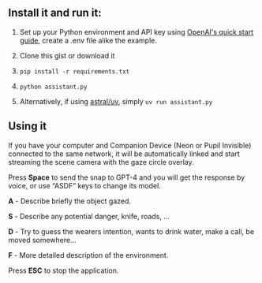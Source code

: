 ## Install it and run it:

1. Set up your Python environment and API key using [OpenAI's quick start guide](https://platform.openai.com/docs/quickstart/account-setup), create a .env file alike the example.
2. Clone this gist or download it
3. `pip install -r requirements.txt`
4. `python assistant.py`

5. Alternatively, if using [astral/uv](https://astral.sh/), simply `uv run assistant.py`

## Using it

If you have your computer and Companion Device (Neon or Pupil Invisible) connected to the same network, it will be automatically linked and start streaming the scene camera with the gaze circle overlay.

Press **Space** to send the snap to GPT-4 and you will get the response by voice, or use “ASDF” keys to change its model.

**A** - Describe briefly the object gazed.

**S** - Describe any potential danger, knife, roads, …

**D** - Try to guess the wearers intention, wants to drink water, make a call, be moved somewhere…

**F** - More detailed description of the environment.

Press **ESC** to stop the application.
